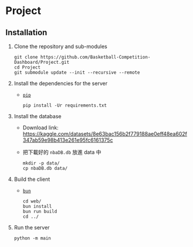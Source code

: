 # Project

## Installation

1. Clone the repository and sub-modules

    ```shell
    git clone https://github.com/Basketball-Competition-Dashboard/Project.git
    cd Project
    git submodule update --init --recursive --remote
    ```

2. Install the dependencies for the server

    - [`pip`](https://pip.pypa.io/en/stable/installation/)

        ```shell
        pip install -Ur requirements.txt
        ```

3. Install the database

    - Download link: https://kaggle.com/datasets/8e63bac156b2f779188ae0eff48ea602f347ab59e98b413e261e95fc6161375c

    - 把下載好的 `nbaDB.db` 放進 data 中

        ```shell
        mkdir -p data/
        cp nbaDB.db data/
        ```

4. Build the client

    - [`bun`](https://bun.sh)

        ```shell
        cd web/
        bun install
        bun run build
        cd ../
        ```

5. Run the server

    ```shell
    python -m main
    ```

